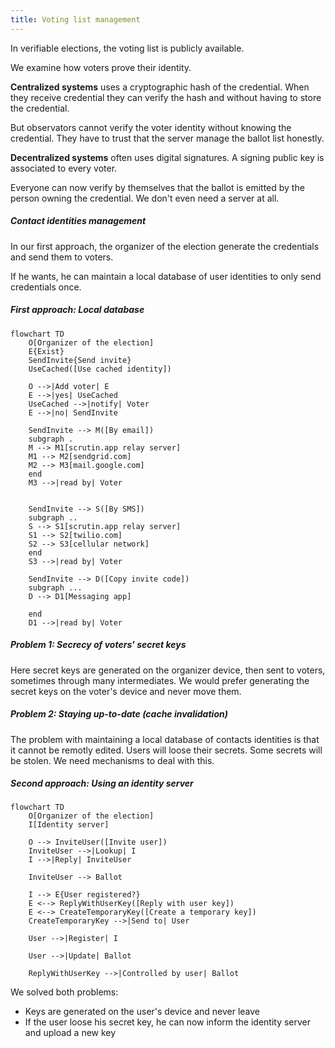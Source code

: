```yaml
---
title: Voting list management
---
```


In verifiable elections, the voting list is publicly available.

We examine how voters prove their identity.

**Centralized systems** uses a cryptographic hash of the credential. When they receive credential they can verify the hash and without having to store the credential.

But observators cannot verify the voter identity without knowing the credential. They have to trust that the server manage the ballot list honestly. 

**Decentralized systems** often uses digital signatures.
A signing public key is associated to every voter.

Everyone can now verify by themselves that the ballot is emitted by the person owning the credential.
We don't even need a server at all.

##### Contact identities management

In our first approach, the organizer of the election generate the credentials and send them to voters.

If he wants, he can maintain a local database of user identities to only send credentials once.

##### First approach: Local database

```mermaid
flowchart TD
	O[Organizer of the election]
	E{Exist}
	SendInvite{Send invite}
	UseCached([Use cached identity])

    O -->|Add voter| E
    E -->|yes| UseCached
    UseCached -->|notify| Voter
	E -->|no| SendInvite

    SendInvite --> M([By email])
    subgraph .
    M --> M1[scrutin.app relay server]
    M1 --> M2[sendgrid.com]
    M2 --> M3[mail.google.com]
    end
    M3 -->|read by| Voter


    SendInvite --> S([By SMS])
    subgraph ..
    S --> S1[scrutin.app relay server]
    S1 --> S2[twilio.com]
    S2 --> S3[cellular network]
    end
    S3 -->|read by| Voter

    SendInvite --> D([Copy invite code])
    subgraph ...
    D --> D1[Messaging app]

    end
    D1 -->|read by| Voter
```

##### Problem 1: Secrecy of voters' secret keys 

Here secret keys are generated on the organizer device, then sent to voters, sometimes through many intermediates.
We would prefer generating the secret keys on the voter's device and never move them.

##### Problem 2: Staying up-to-date (cache invalidation)

The problem with maintaining a local database of contacts identities is that it cannot be remotly edited.
Users will loose their secrets. Some secrets will be stolen.
We need mechanisms to deal with this.

##### Second approach: Using an identity server

```mermaid
flowchart TD
	O[Organizer of the election]
	I[Identity server]

	O --> InviteUser([Invite user])
	InviteUser -->|Lookup| I
	I -->|Reply| InviteUser
	
	InviteUser --> Ballot

	I --> E{User registered?}
	E <--> ReplyWithUserKey([Reply with user key])
	E <--> CreateTemporaryKey([Create a temporary key])
	CreateTemporaryKey -->|Send to| User

	User -->|Register| I

	User -->|Update| Ballot

	ReplyWithUserKey -->|Controlled by user| Ballot
```

We solved both problems:
- Keys are generated on the user's device and never leave
- If the user loose his secret key, he can now inform the identity server and upload a new key
